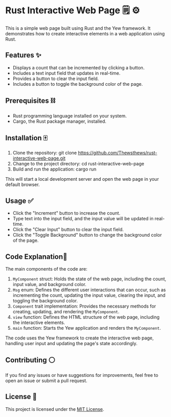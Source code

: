 # Rust Interactive Web Page 🗒️ ⚙️

This is a simple web page built using Rust and the Yew framework. It demonstrates how to create interactive elements in a web application using Rust.

## Features ✨

- Displays a count that can be incremented by clicking a button.
- Includes a text input field that updates in real-time.
- Provides a button to clear the input field.
- Includes a button to toggle the background color of the page.

## Prerequisites ⛓️

- Rust programming language installed on your system.
- Cargo, the Rust package manager, installed.

## Installation 🀄️

1. Clone the repository:
   git clone https://github.com/Thewsthews/rust-interactive-web-page.git
2. Change to the project directory:
   cd rust-interactive-web-page
3. Build and run the application:
   cargo run

This will start a local development server and open the web page in your default browser.

## Usage ✅

- Click the "Increment" button to increase the count.
- Type text into the input field, and the input value will be updated in real-time.
- Click the "Clear Input" button to clear the input field.
- Click the "Toggle Background" button to change the background color of the page.

## Code Explanation📝

The main components of the code are:

1. `MyComponent` struct: Holds the state of the web page, including the count, input value, and background color.
2. `Msg` enum: Defines the different user interactions that can occur, such as incrementing the count, updating the input value, clearing the input, and toggling the background color.
3. `Component` trait implementation: Provides the necessary methods for creating, updating, and rendering the `MyComponent`.
4. `view` function: Defines the HTML structure of the web page, including the interactive elements.
5. `main` function: Starts the Yew application and renders the `MyComponent`.

The code uses the Yew framework to create the interactive web page, handling user input and updating the page's state accordingly.

## Contributing ⚪️

If you find any issues or have suggestions for improvements, feel free to open an issue or submit a pull request.

## License 🔧

This project is licensed under the [MIT License](LICENSE).
